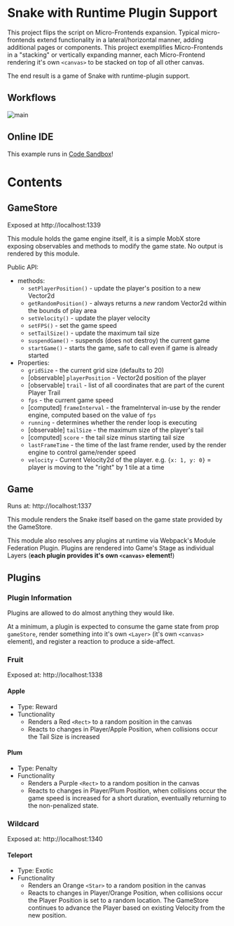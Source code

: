 # Snake with Runtime Plugin Support

This project flips the script on Micro-Frontends expansion. Typical micro-frontends extend functionality in a lateral/horizontal manner, adding additional pages or components. This project exemplifies Micro-Frontends in a "stacking" or vertically expanding manner, each Micro-Frontend rendering it's own `<canvas>` to be stacked on top of all other canvas.

The end result is a game of Snake with runtime-plugin support.

## Workflows

![main](https://github.com/FirstWhack/a-game-of-micro-frontends/actions/workflows/main.yml/badge.svg)

## Online IDE

This example runs in [Code Sandbox](https://githubbox.com/FirstWhack/a-game-of-micro-frontends)!

# Contents

## GameStore

Exposed at http://localhost:1339

This module holds the game engine itself, it is a simple MobX store exposing observables and methods to modify the game state.
No output is rendered by this module.

Public API:

- methods:
  - `setPlayerPosition()` - update the player's position to a new Vector2d
  - `getRandomPosition()` - always returns a _new_ random Vector2d within the bounds of play area
  - `setVelocity()` - update the player velocity
  - `setFPS()` - set the game speed
  - `setTailSize()` - update the maximum tail size
  - `suspendGame()` - suspends (does not destroy) the current game
  - `startGame()` - starts the game, safe to call even if game is already started
- Properties:
  - `gridSize` - the current grid size (defaults to 20)
  - [observable] `playerPosition` - Vector2d position of the player
  - [observable] `trail` - list of all coordinates that are part of the curent Player Trail
  - `fps` - the current game speed
  - [computed] `frameInterval` - the frameInterval in-use by the render engine, computed based on the value of `fps`
  - `running` - determines whether the render loop is executing
  - [observable] `tailSize` - the maximum size of the player's tail
  - [computed] `score` - the tail size minus starting tail size
  - `lastFrameTime` - the time of the last frame render, used by the render engine to control game/render speed
  - `velocity` - Current Velocity2d of the player. e.g. `{x: 1, y: 0}` = player is moving to the "right" by 1 tile at a time

## Game

Runs at: http://localhost:1337

This module renders the Snake itself based on the game state provided by the GameStore.

This module also resolves any plugins at runtime via Webpack's Module Federation Plugin. Plugins are rendered into Game's Stage as individual Layers (**each plugin provides it's own `<canvas>` element!**)

## Plugins

### Plugin Information

Plugins are allowed to do almost anything they would like.

At a minimum, a plugin is expected to consume the game state from prop `gameStore`, render something into it's own `<Layer>` (it's own `<canvas>` element), and register a reaction to produce a side-affect.

### Fruit

Exposed at: http://localhost:1338

#### Apple

- Type: Reward
- Tunctionality
  - Renders a Red `<Rect>` to a random position in the canvas
  - Reacts to changes in Player/Apple Position, when collisions occur the Tail Size is increased

#### Plum

- Type: Penalty
- Functionality
  - Renders a Purple `<Rect>` to a random position in the canvas
  - Reacts to changes in Player/Plum Position, when collisions occur the game speed is increased for a short duration, eventually returning to the non-penalized state.

### Wildcard

Exposed at: http://localhost:1340

#### Teleport

- Type: Exotic
- Functionality
  - Renders an Orange `<Star>` to a random position in the canvas
  - Reacts to changes in Player/Orange Position, when collisions occur the Player Position is set to a random location. The GameStore continues to advance the Player based on existing Velocity from the new position.
